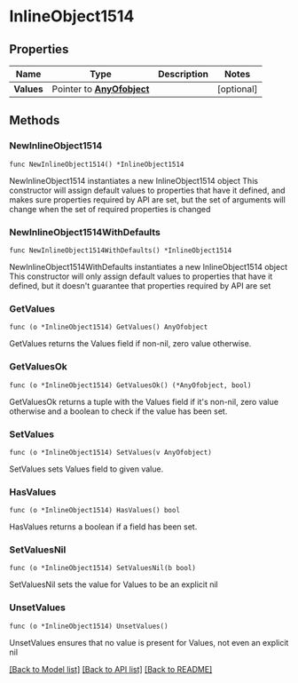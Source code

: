 # InlineObject1514

## Properties

Name | Type | Description | Notes
------------ | ------------- | ------------- | -------------
**Values** | Pointer to [**AnyOfobject**](anyOf&lt;object&gt;.md) |  | [optional] 

## Methods

### NewInlineObject1514

`func NewInlineObject1514() *InlineObject1514`

NewInlineObject1514 instantiates a new InlineObject1514 object
This constructor will assign default values to properties that have it defined,
and makes sure properties required by API are set, but the set of arguments
will change when the set of required properties is changed

### NewInlineObject1514WithDefaults

`func NewInlineObject1514WithDefaults() *InlineObject1514`

NewInlineObject1514WithDefaults instantiates a new InlineObject1514 object
This constructor will only assign default values to properties that have it defined,
but it doesn't guarantee that properties required by API are set

### GetValues

`func (o *InlineObject1514) GetValues() AnyOfobject`

GetValues returns the Values field if non-nil, zero value otherwise.

### GetValuesOk

`func (o *InlineObject1514) GetValuesOk() (*AnyOfobject, bool)`

GetValuesOk returns a tuple with the Values field if it's non-nil, zero value otherwise
and a boolean to check if the value has been set.

### SetValues

`func (o *InlineObject1514) SetValues(v AnyOfobject)`

SetValues sets Values field to given value.

### HasValues

`func (o *InlineObject1514) HasValues() bool`

HasValues returns a boolean if a field has been set.

### SetValuesNil

`func (o *InlineObject1514) SetValuesNil(b bool)`

 SetValuesNil sets the value for Values to be an explicit nil

### UnsetValues
`func (o *InlineObject1514) UnsetValues()`

UnsetValues ensures that no value is present for Values, not even an explicit nil

[[Back to Model list]](../README.md#documentation-for-models) [[Back to API list]](../README.md#documentation-for-api-endpoints) [[Back to README]](../README.md)


